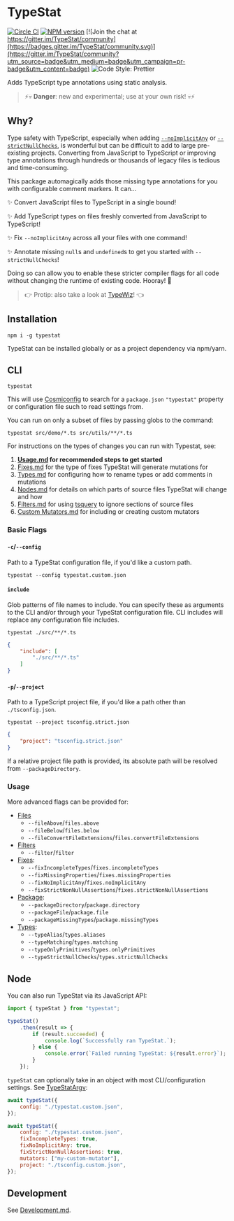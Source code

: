 # TypeStat

[![Circle CI](https://circleci.com/gh/JoshuaKGoldberg/TypeStat.svg?style=svg)](https://circleci.com/gh/JoshuaKGoldberg/TypeStat)
[![NPM version](https://badge.fury.io/js/typestat.svg)](http://badge.fury.io/js/typestat)
[![Join the chat at https://gitter.im/TypeStat/community](https://badges.gitter.im/TypeStat/community.svg)](https://gitter.im/TypeStat/community?utm_source=badge&utm_medium=badge&utm_campaign=pr-badge&utm_content=badge)
![Code Style: Prettier](https://img.shields.io/badge/code_style-prettier-14cc21.svg)

Adds TypeScript type annotations using static analysis.

> ⚡💀 **Danger**: new and experimental; use at your own risk! 💀⚡

## Why?

Type safety with TypeScript, especially when adding [`--noImplicitAny`](https://basarat.gitbooks.io/typescript/docs/options/noImplicitAny.html)
or [`--strictNullChecks`](https://www.typescriptlang.org/docs/handbook/release-notes/typescript-2-0.html),
is wonderful but can be difficult to add to large pre-existing projects.
Converting from JavaScript to TypeScript or improving type annotations through hundreds or thousands of legacy files is tedious and time-consuming.

This package automagically adds those missing type annotations for you with configurable comment markers.
It can...

✨ Convert JavaScript files to TypeScript in a single bound!

✨ Add TypeScript types on files freshly converted from JavaScript to TypeScript!

✨ Fix `--noImplicitAny` across all your files with one command!

✨ Annotate missing `null`s and `undefined`s to get you started with `--strictNullChecks`!

Doing so can allow you to enable these stricter compiler flags for all code without changing the runtime of existing code.
Hooray!
💪

> 👉 Protip: also take a look at [TypeWiz](https://github.com/urish/typewiz)! 👈

## Installation

```shell
npm i -g typestat
```

TypeStat can be installed globally or as a project dependency via npm/yarn.

## CLI

```shell
typestat
```

This will use [Cosmiconfig](https://github.com/davidtheclark/cosmiconfig)
to search for a `package.json` `"typestat"` property or configuration file such to read settings from.

You can run on only a subset of files by passing globs to the command:

```shell
typestat src/demo/*.ts src/utils/**/*.ts
```

For instructions on the types of changes you can run with Typestat, see:

1. **[Usage.md](./docs/Usage.md) for recommended steps to get started**
2. [Fixes.md](./docs/Fixes.md) for the type of fixes TypeStat will generate mutations for
3. [Types.md](./docs/Types.md) for configuring how to rename types or add comments in mutations
4. [Nodes.md](./docs/Nodes.md) for details on which parts of source files TypeStat will change and how
5. [Filters.md](./docs/Filters.md) for using [tsquery](https://github.com/phenomnomnominal/tsquery) to ignore sections of source files
6. [Custom Mutators.md](./docs/Custom%20Mutators.md) for including or creating custom mutators

### Basic Flags

#### `-c`/`--config`

Path to a TypeStat configuration file, if you'd like a custom path.

```shell
typestat --config typestat.custom.json
```

#### `include`

Glob patterns of file names to include.
You can specify these as arguments to the CLI and/or through your TypeStat configuration file.
CLI includes will replace any configuration file includes.

```shell
typestat ./src/**/*.ts
```

```json
{
    "include": [
        "./src/**/*.ts"
    ]
}
```

#### `-p`/`--project`

Path to a TypeScript project file, if you'd like a path other than `./tsconfig.json`.

```shell
typestat --project tsconfig.strict.json
```

```json
{
    "project": "tsconfig.strict.json"
}
```

If a relative project file path is provided, its absolute path will be resolved from `--packageDirectory`.

### Usage

More advanced flags can be provided for:

* [Files](./docs/Files.md)
  * `--fileAbove`/`files.above`
  * `--fileBelow`/`files.below`
  * `--fileConvertFileExtensions`/`files.convertFileExtensions`
* [Filters](./docs/Filters.md)
  * `--filter`/`filter`
* [Fixes](./docs/Fixes.md):
  * `--fixIncompleteTypes`/`fixes.incompleteTypes`
  * `--fixMissingProperties`/`fixes.missingProperties`
  * `--fixNoImplicitAny`/`fixes.noImplicitAny`
  * `--fixStrictNonNullAssertions`/`fixes.strictNonNullAssertions`
* [Package](./docs/Package.md):
  * `--packageDirectory`/`package.directory`
  * `--packageFile`/`package.file`
  * `--packageMissingTypes`/`package.missingTypes`
* [Types](./docs/Types.md):
  * `--typeAlias`/`types.aliases`
  * `--typeMatching`/`types.matching`
  * `--typeOnlyPrimitives`/`types.onlyPrimitives`
  * `--typeStrictNullChecks`/`types.strictNullChecks`

## Node

You can also run TypeStat via its JavaScript API:

```javascript
import { typeStat } from "typestat";

typeStat()
    .then(result => {
        if (result.succeeded) {
            console.log(`Successfully ran TypeStat.`);
        } else {
            console.error(`Failed running TypeStat: ${result.error}`);
        }
    });
```

`typeStat` can optionally take in an object with most CLI/configuration settings.
See [TypeStatArgv](./src/index.ts):

```javascript
await typeStat({
    config: "./typestat.custom.json",
});
```

```javascript
await typeStat({
    config: "./typestat.custom.json",
    fixIncompleteTypes: true,
    fixNoImplicitAny: true,
    fixStrictNonNullAssertions: true,
    mutators: ["my-custom-mutator"],
    project: "./tsconfig.custom.json",
});
```

## Development

See [Development.md](./docs/Development.md).
